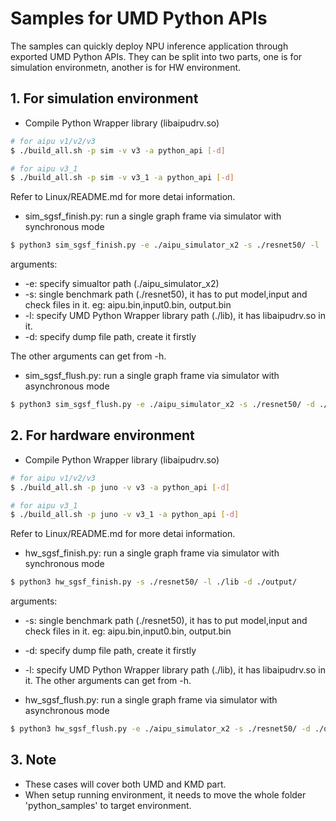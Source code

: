 # Samples for UMD Python APIs

The samples can quickly deploy NPU inference application through exported UMD Python APIs. They can be split into two parts, one is for simulation environmetn, another is for HW environment.

## 1. For simulation environment
- Compile Python Wrapper library (libaipudrv.so)

```bash
# for aipu v1/v2/v3
$ ./build_all.sh -p sim -v v3 -a python_api [-d]

# for aipu v3_1
$ ./build_all.sh -p sim -v v3_1 -a python_api [-d]
```
Refer to Linux/README.md for more detai information.

- sim_sgsf_finish.py: run a single graph frame via simulator with synchronous mode

```bash
$ python3 sim_sgsf_finish.py -e ./aipu_simulator_x2 -s ./resnet50/ -l ./lib -d ./output/
```
arguments:  
- -e: specify simualtor path (./aipu_simulator_x2)  
- -s: single benchmark path (./resnet50), it has to put model,input and check files in it. eg: aipu.bin,input0.bin, output.bin  
- -l: specify UMD Python Wrapper library path (./lib), it has libaipudrv.so in it.  
- -d: specify dump file path, create it firstly  

The other arguments can get from -h.  

- sim_sgsf_flush.py: run a single graph frame via simulator with asynchronous mode

```bash
$ python3 sim_sgsf_flush.py -e ./aipu_simulator_x2 -s ./resnet50/ -d ./output/ -l ./lib
```

## 2. For hardware environment
- Compile Python Wrapper library (libaipudrv.so)

```bash
# for aipu v1/v2/v3
$ ./build_all.sh -p juno -v v3 -a python_api [-d]

# for aipu v3_1
$ ./build_all.sh -p juno -v v3_1 -a python_api [-d]
```
Refer to Linux/README.md for more detai information.

- hw_sgsf_finish.py: run a single graph frame via simulator with synchronous mode

```bash
$ python3 hw_sgsf_finish.py -s ./resnet50/ -l ./lib -d ./output/
```
arguments:
- -s: single benchmark path (./resnet50), it has to put model,input and check files in it. eg: aipu.bin,input0.bin, output.bin
- -d: specify dump file path, create it firstly
- -l: specify UMD Python Wrapper library path (./lib), it has libaipudrv.so in it.
The other arguments can get from -h.


- hw_sgsf_flush.py: run a single graph frame via simulator with asynchronous mode

```bash
$ python3 hw_sgsf_flush.py -e ./aipu_simulator_x2 -s ./resnet50/ -d ./output/ -l ./lib
```

## 3. Note
- These cases will cover both UMD and KMD part.
- When setup running environment, it needs to move the whole folder 'python_samples' to target environment.